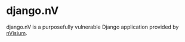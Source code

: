 django.nV
=========

django.nV is a purposefully vulnerable Django application provided by [nVisium](https://www.nvisium.com/).
